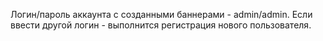 Логин/пароль аккаунта с созданными баннерами - admin/admin.
Если ввести другой логин - выполнится регистрация нового пользователя.